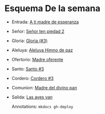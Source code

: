 # Esquema De la semana

- Entrada: [A ti madre de esperanza](salida/a_ti_madre_de_esperanza.md)
- Señor: [Señor ten piedad 2](senior_ten_piedad/senior_2.md)
- Gloria: [Gloria (#3)](gloria/gloria_3.md)
- Aleluya: [Aleluya Himno de paz](aleluya/himno_de_paz.md)
- Ofertorio: [Madre oferente](salida/madre_oferente.md)
- Santo: [Santo #3](santo/santo_4.md)
- Cordero: [Cordero #3](cordero/cordero_3.md)
- Comunion: [Madre del divino pan](salida/madre_del_divino_pan.md)
- Salida: [Las aves van](salida/las_aves_van.md)

  Annotations:
  `mkdocs gh-deploy`
